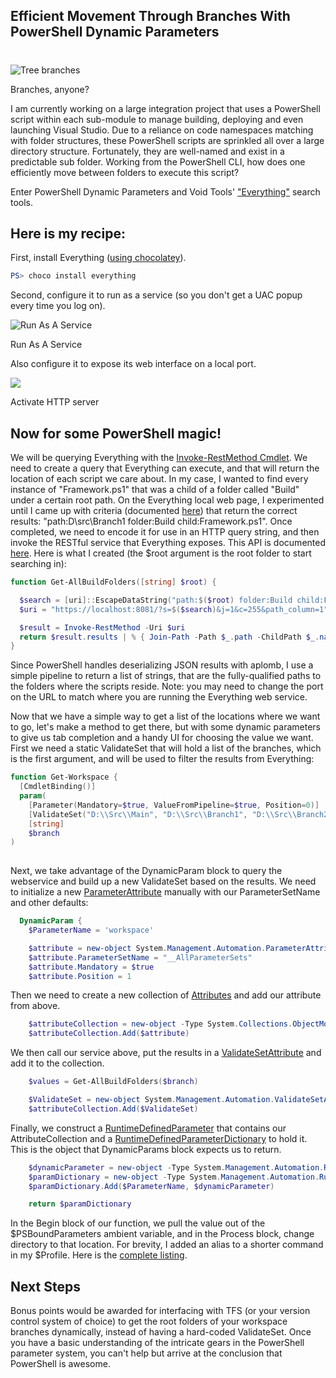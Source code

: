 

## Efficient Movement Through Branches With PowerShell Dynamic Parameters 
#
![Tree branches](https://intellitect.com/wp-content/uploads/2016/10/tree-439171_640-300x225.jpg "Moving Quickly Among Branches With PowerShell Dynamic Parameters")

Branches, anyone?

I am currently working on a large integration project that uses a PowerShell script within each sub-module to manage building, deploying and even launching Visual Studio. Due to a reliance on code namespaces matching with folder structures, these PowerShell scripts are sprinkled all over a large directory structure. Fortunately, they are well-named and exist in a predictable sub folder. Working from the PowerShell CLI, how does one efficiently move between folders to execute this script?

Enter PowerShell Dynamic Parameters and Void Tools' ["Everything"](https://www.voidtools.com/) search tools.

## Here is my recipe:

First, install Everything ([using chocolatey](https://chocolatey.org/packages/Everything)).

```powershell
PS> choco install everything
```

Second, configure it to run as a service (so you don't get a UAC popup every time you log on).

![Run As A Service](https://intellitect.com/wp-content/uploads/2016/10/2016-10-17-17_09_44-h1860-biztalk-dev-H1860-Remote-Desktop-Connection-300x292.png "Moving Quickly Among Branches With PowerShell Dynamic Parameters")

Run As A Service

Also configure it to expose its web interface on a local port.

![](https://intellitect.com/wp-content/uploads/2016/10/2016-10-17-17_09_20-h1860-biztalk-dev-H1860-Remote-Desktop-Connection-300x292.png)

Activate HTTP server

## Now for some PowerShell magic!

We will be querying Everything with the [Invoke-RestMethod Cmdlet](https://technet.microsoft.com/en-us/library/hh849971.aspx). We need to create a query that Everything can execute, and that will return the location of each script we care about. In my case, I wanted to find every instance of "Framework.ps1" that was a child of a folder called "Build" under a certain root path. On the Everything local web page, I experimented until I came up with criteria (documented [here](https://www.voidtools.com/support/everything/searching/)) that return the correct results: "path:D\\src\\Branch1 folder:Build child:Framework.ps1". Once completed, we need to encode it for use in an HTTP query string, and then invoke the RESTful service that Everything exposes. This API is documented [here](https://www.voidtools.com/support/everything/http/). Here is what I created (the $root argument is the root folder to start searching in):

```powershell
function Get-AllBuildFolders([string] $root) {

  $search = [uri]::EscapeDataString("path:$($root) folder:Build child:Framework.ps1")
  $uri = "https://localhost:8081/?s=$($search)&j=1&c=255&path_column=1"

  $result = Invoke-RestMethod -Uri $uri
  return $result.results | % { Join-Path -Path $_.path -ChildPath $_.name }
}
```

Since PowerShell handles deserializing JSON results with aplomb, I use a simple pipeline to return a list of strings, that are the fully-qualified paths to the folders where the scripts reside. Note: you may need to change the port on the URL to match where you are running the Everything web service.

Now that we have a simple way to get a list of the locations where we want to go, let's make a method to get there, but with some dynamic parameters to give us tab completion and a handy UI for choosing the value we want. First we need a static ValidateSet that will hold a list of the branches, which is the first argument, and will be used to filter the results from Everything:

```powershell
function Get-Workspace {
  [CmdletBinding()]
  param(
    [Parameter(Mandatory=$true, ValueFromPipeline=$true, Position=0)]
    [ValidateSet("D:\\Src\\Main", "D:\\Src\\Branch1", "D:\\Src\\Branch2")]
    [string]
    $branch
)
    
```

Next, we take advantage of the DynamicParam block to query the webservice and build up a new ValidateSet based on the results. We need to initialize a new [ParameterAttribute](https://msdn.microsoft.com/en-us/library/system.management.automation.parameterattribute(v=vs.85).aspx) manually with our ParameterSetName and other defaults:

```powershell
  DynamicParam {
    $ParameterName = 'workspace'

    $attribute = new-object System.Management.Automation.ParameterAttribute
    $attribute.ParameterSetName = "__AllParameterSets"
    $attribute.Mandatory = $true
    $attribute.Position = 1
```

Then we need to create a new collection of [Attributes](https://msdn.microsoft.com/en-us/library/system.attribute(v=vs.110).aspx) and add our attribute from above.

```powershell
    $attributeCollection = new-object -Type System.Collections.ObjectModel.Collection[System.Attribute]
    $attributeCollection.Add($attribute)
```

We then call our service above, put the results in a [ValidateSetAttribute](https://msdn.microsoft.com/en-us/library/system.management.automation.validatesetattribute(v=vs.85).aspx) and add it to the collection.

```powershell
    $values = Get-AllBuildFolders($branch)

    $ValidateSet = new-object System.Management.Automation.ValidateSetAttribute($values)
    $attributeCollection.Add($ValidateSet)
```

Finally, we construct a [RuntimeDefinedParameter](https://msdn.microsoft.com/en-us/library/system.management.automation.runtimedefinedparameter(v=vs.85).aspx) that contains our AttributeCollection and a [RuntimeDefinedParameterDictionary](https://msdn.microsoft.com/en-us/library/system.management.automation.runtimedefinedparameterdictionary(v=vs.85).aspx) to hold it. This is the object that DynamicParams block expects us to return.

```powershell
    $dynamicParameter = new-object -Type System.Management.Automation.RuntimeDefinedParameter($ParameterName, [string], $attributeCollection)
    $paramDictionary = new-object -Type System.Management.Automation.RuntimeDefinedParameterDictionary
    $paramDictionary.Add($ParameterName, $dynamicParameter)

    return $paramDictionary
```

In the Begin block of our function, we pull the value out of the $PSBoundParameters ambient variable, and in the Process block, change directory to that location. For brevity, I added an alias to a shorter command in my $Profile. Here is the [complete listing](https://gist.github.com/adamskt/21771391845cdd79397fc71ec6f54fd4).

## Next Steps

Bonus points would be awarded for interfacing with TFS (or your version control system of choice) to get the root folders of your workspace branches dynamically, instead of having a hard-coded ValidateSet. Once you have a basic understanding of the intricate gears in the PowerShell parameter system, you can't help but arrive at the conclusion that PowerShell is awesome.
